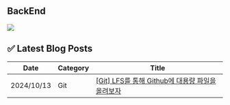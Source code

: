 


## BackEnd

<div>
  <img src="https://img.shields.io/badge/Spring Boot-6DB33F?style=flat&logo=Spring Boot&logoColor=white">

## ✅ Latest Blog Posts

| Date       | Category | Title |
|------------|----------|-------|
| 2024/10/13 | Git | [[Git] LFS를 통해 Github에 대용량 파일을 올려보자](http://amm0124.github.io/2024/10/13/LFS/) |
